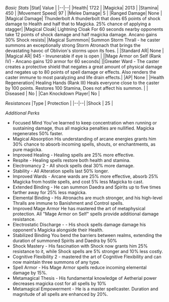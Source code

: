 *Basic Stats*
|Stat| Value |
|--|--|
|Health| 1722 |
|Magicka| 2013 |
|Stamina| 450 |
|Movement Speed| 97 |
|Melee Damage| 5 |
|Ranged Damage| None  |
|Magical Damage| Thunderbolt A thunderbolt that does 65 points of shock damage to Health and half that to Magicka. 25% chance of applying a stagger|
|Magical Cloak| Lightning Cloak  For 60 seconds nearby opponents take 12 points of shock damage and half magicka damage. Ancano gains 30% Shock resists|
|Magical Summmon| Summon Storm Thrall - he caster summons an exceptionally strong Storm Atronach that brings the devastating havoc of Oblivion's storms upon its foes.  |
|Standard AR| None |
|Magical AR| 945 - Invunerable if eye is open |
||Mage Armor on Self (Rank IV) - Ancano gains 120 armor for 60 seconds|
||Greater Ward - The caster creates a protective shield that negates a great amount of physical damage and negates up to 80 points of spell damage or effects. Also renders the caster immune to most paralyzing and life drain effects.|
|AP| None |
|Health Regeneration| Healing Hands (Rank III) Heals everyone close to the caster by 100 points. Restores 100 Stamina, Does not affect his summon. |
| Diseased | No |
|Can Knockdown Player| No |

 *Resistances*
|Type  | Protection |
|--|--|
|Shock | 25 |  

*Additional Perks*
* Focused Mind You've learned to keep concentration when running or sustaining damage, thus all magicka penalties are nullified. Magicka regenerates 50% faster.
* Magical Absorption His understanding of arcane energies grants him 30% chance to absorb incoming spells, shouts, or enchantments, as pure magicka.
* Improved Healing - Healing spells are 25% more effective.
* Respite - Healing spells restore both health and stamina.
* Electromancy 2 - All shock spells deal 30% more damage.
* Stability - All Alteration spells last 50% longer.
* Improved Wards - Arcane wards are 25% more effective, absorb 25% Magicka from hostile spells, and cost 5% less Magicka to cast.
* Extended Binding - He can summon Daedra and Spirits up to five times farther away for 25% less magicka.
* Elemental Binding - His Atronachs are much stronger, and his high-level Thralls are immune to Banishment and Control spells.
* Improved Mage Armor He has mastered the art of metaphysical protection. All "Mage Armor on Self" spells provide additional damage resistance.
* Electrostatic Discharge - - His shock spells damage damage his opponent's Magicka alongside their Health.
* Stabilized Binding You bend the barriers between realms, extending the duration of summoned Spirits and Daedra by 50%
* Shock Mastery - His fascination with Shock now grants him 25% resistance to it, while Shock spells are 5% stronger and 10% less costly.
* Cognitive Flexibility 2 - mastered the art of Cognitive Flexibility and can now maintain three summons of any type.
* Spell Armor - His Mage Armor spells reduce incoming elemental damage by 15%.
* Metamagical Thesis - His fundamental knowledge of Aetherial power decreases magicka cost for all spells by 10%
* Metamagical Empowerment - He is a master spellcaster. Duration and magnitude of all spells are enhanced by 20%.